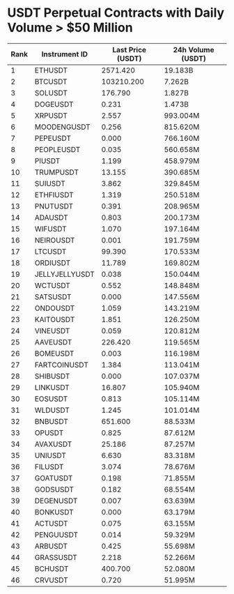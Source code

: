 # USDT Perpetual Contracts with Daily Volume > $50 Million

| Rank | Instrument ID | Last Price (USDT) | 24h Volume (USDT) |
|------|---------------|-------------------|-------------------|
| 1 | ETHUSDT | 2571.420 | 19.183B |
| 2 | BTCUSDT | 103210.200 | 7.262B |
| 3 | SOLUSDT | 176.790 | 1.827B |
| 4 | DOGEUSDT | 0.231 | 1.473B |
| 5 | XRPUSDT | 2.557 | 993.004M |
| 6 | MOODENGUSDT | 0.256 | 815.620M |
| 7 | PEPEUSDT | 0.000 | 766.160M |
| 8 | PEOPLEUSDT | 0.035 | 560.658M |
| 9 | PIUSDT | 1.199 | 458.979M |
| 10 | TRUMPUSDT | 13.155 | 390.685M |
| 11 | SUIUSDT | 3.862 | 329.845M |
| 12 | ETHFIUSDT | 1.319 | 250.518M |
| 13 | PNUTUSDT | 0.391 | 208.965M |
| 14 | ADAUSDT | 0.803 | 200.173M |
| 15 | WIFUSDT | 1.070 | 197.164M |
| 16 | NEIROUSDT | 0.001 | 191.759M |
| 17 | LTCUSDT | 99.390 | 170.533M |
| 18 | ORDIUSDT | 11.789 | 169.802M |
| 19 | JELLYJELLYUSDT | 0.038 | 150.044M |
| 20 | WCTUSDT | 0.552 | 148.848M |
| 21 | SATSUSDT | 0.000 | 147.556M |
| 22 | ONDOUSDT | 1.059 | 143.219M |
| 23 | KAITOUSDT | 1.851 | 126.250M |
| 24 | VINEUSDT | 0.059 | 120.812M |
| 25 | AAVEUSDT | 226.420 | 119.565M |
| 26 | BOMEUSDT | 0.003 | 116.198M |
| 27 | FARTCOINUSDT | 1.384 | 113.041M |
| 28 | SHIBUSDT | 0.000 | 107.037M |
| 29 | LINKUSDT | 16.807 | 105.940M |
| 30 | EOSUSDT | 0.813 | 105.114M |
| 31 | WLDUSDT | 1.245 | 101.014M |
| 32 | BNBUSDT | 651.600 | 88.533M |
| 33 | OPUSDT | 0.825 | 87.612M |
| 34 | AVAXUSDT | 25.186 | 87.257M |
| 35 | UNIUSDT | 6.630 | 83.318M |
| 36 | FILUSDT | 3.074 | 78.676M |
| 37 | GOATUSDT | 0.198 | 71.855M |
| 38 | GODSUSDT | 0.182 | 68.554M |
| 39 | DEGENUSDT | 0.007 | 63.639M |
| 40 | BONKUSDT | 0.000 | 63.179M |
| 41 | ACTUSDT | 0.075 | 63.155M |
| 42 | PENGUUSDT | 0.014 | 59.329M |
| 43 | ARBUSDT | 0.425 | 55.698M |
| 44 | GRASSUSDT | 2.218 | 52.266M |
| 45 | BCHUSDT | 400.700 | 52.080M |
| 46 | CRVUSDT | 0.720 | 51.995M |
